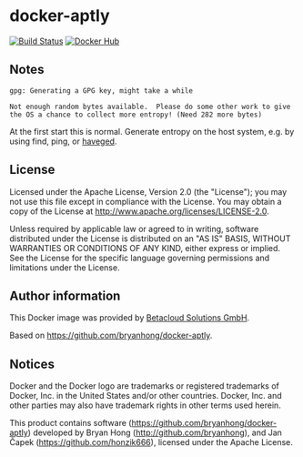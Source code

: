# docker-aptly

[![Build Status](https://travis-ci.org/osism/docker-aptly.svg?branch=master)](https://travis-ci.org/osism/docker-aptly)
[![Docker Hub](https://img.shields.io/badge/Docker%20Hub-osism%2Faptly-blue.svg)](https://hub.docker.com/r/osism/aptly/)

Notes
-----

```console
gpg: Generating a GPG key, might take a while

Not enough random bytes available.  Please do some other work to give
the OS a chance to collect more entropy! (Need 282 more bytes)
```

At the first start this is normal. Generate entropy on the host system, e.g. by using find, ping, or [haveged](http://www.issihosts.com/haveged/).

License
-------

Licensed under the Apache License, Version 2.0 (the "License");
you may not use this file except in compliance with the License.
You may obtain a copy of the License at http://www.apache.org/licenses/LICENSE-2.0.

Unless required by applicable law or agreed to in writing, software
distributed under the License is distributed on an "AS IS" BASIS,
WITHOUT WARRANTIES OR CONDITIONS OF ANY KIND, either express or implied.
See the License for the specific language governing permissions and
limitations under the License.

Author information
------------------

This Docker image was provided by [Betacloud Solutions GmbH](https://www.betacloud-solutions.de).

Based on https://github.com/bryanhong/docker-aptly.

Notices
-------

Docker and the Docker logo are trademarks or registered trademarks of Docker, Inc. in the
United States and/or other countries. Docker, Inc. and other parties may also have trademark
rights in other terms used herein.

This product contains software (https://github.com/bryanhong/docker-aptly) developed
by Bryan Hong (http://github.com/bryanhong), and Jan Čapek (https://github.com/honzik666),
licensed under the Apache License.
